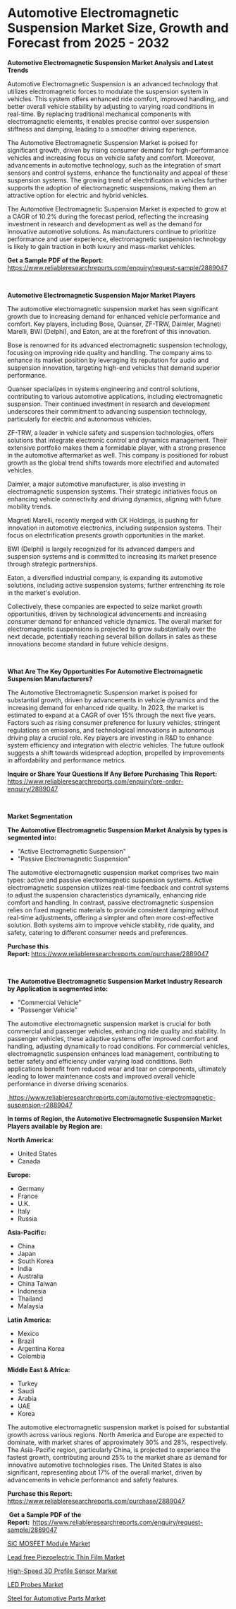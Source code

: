 <p><h1>Automotive Electromagnetic Suspension Market Size, Growth and Forecast from 2025 - 2032</h1></p><p><strong>Automotive Electromagnetic Suspension Market Analysis and Latest Trends</strong></p>
<p><p>Automotive Electromagnetic Suspension is an advanced technology that utilizes electromagnetic forces to modulate the suspension system in vehicles. This system offers enhanced ride comfort, improved handling, and better overall vehicle stability by adjusting to varying road conditions in real-time. By replacing traditional mechanical components with electromagnetic elements, it enables precise control over suspension stiffness and damping, leading to a smoother driving experience.</p><p>The Automotive Electromagnetic Suspension Market is poised for significant growth, driven by rising consumer demand for high-performance vehicles and increasing focus on vehicle safety and comfort. Moreover, advancements in automotive technology, such as the integration of smart sensors and control systems, enhance the functionality and appeal of these suspension systems. The growing trend of electrification in vehicles further supports the adoption of electromagnetic suspensions, making them an attractive option for electric and hybrid vehicles.</p><p>The Automotive Electromagnetic Suspension Market is expected to grow at a CAGR of 10.2% during the forecast period, reflecting the increasing investment in research and development as well as the demand for innovative automotive solutions. As manufacturers continue to prioritize performance and user experience, electromagnetic suspension technology is likely to gain traction in both luxury and mass-market vehicles.</p></p>
<p><strong>Get a Sample PDF of the Report:&nbsp;</strong> <a href="https://www.reliableresearchreports.com/enquiry/request-sample/2889047?utm_campaign=11&utm_medium=2&utm_source=Github&utm_content=ia&utm_term=14032025&utm_id=automotive-electromagnetic-suspension">https://www.reliableresearchreports.com/enquiry/request-sample/2889047</a></p>
<p>&nbsp;</p>
<p><strong>Automotive Electromagnetic Suspension Major Market Players</strong></p>
<p><p>The automotive electromagnetic suspension market has seen significant growth due to increasing demand for enhanced vehicle performance and comfort. Key players, including Bose, Quanser, ZF-TRW, Daimler, Magneti Marelli, BWI (Delphi), and Eaton, are at the forefront of this innovation.</p><p>Bose is renowned for its advanced electromagnetic suspension technology, focusing on improving ride quality and handling. The company aims to enhance its market position by leveraging its reputation for audio and suspension innovation, targeting high-end vehicles that demand superior performance. </p><p>Quanser specializes in systems engineering and control solutions, contributing to various automotive applications, including electromagnetic suspension. Their continued investment in research and development underscores their commitment to advancing suspension technology, particularly for electric and autonomous vehicles.</p><p>ZF-TRW, a leader in vehicle safety and suspension technologies, offers solutions that integrate electronic control and dynamics management. Their extensive portfolio makes them a formidable player, with a strong presence in the automotive aftermarket as well. This company is positioned for robust growth as the global trend shifts towards more electrified and automated vehicles.</p><p>Daimler, a major automotive manufacturer, is also investing in electromagnetic suspension systems. Their strategic initiatives focus on enhancing vehicle connectivity and driving dynamics, aligning with future mobility trends.</p><p>Magneti Marelli, recently merged with CK Holdings, is pushing for innovation in automotive electronics, including suspension systems. Their focus on electrification presents growth opportunities in the market.</p><p>BWI (Delphi) is largely recognized for its advanced dampers and suspension systems and is committed to increasing its market presence through strategic partnerships.</p><p>Eaton, a diversified industrial company, is expanding its automotive solutions, including active suspension systems, further entrenching its role in the market's evolution.</p><p>Collectively, these companies are expected to seize market growth opportunities, driven by technological advancements and increasing consumer demand for enhanced vehicle dynamics. The overall market for electromagnetic suspensions is projected to grow substantially over the next decade, potentially reaching several billion dollars in sales as these innovations become standard in future vehicle designs.</p></p>
<p>&nbsp;</p>
<p><strong>What Are The Key Opportunities For Automotive Electromagnetic Suspension Manufacturers?</strong></p>
<p><p>The Automotive Electromagnetic Suspension market is poised for substantial growth, driven by advancements in vehicle dynamics and the increasing demand for enhanced ride quality. In 2023, the market is estimated to expand at a CAGR of over 15% through the next five years. Factors such as rising consumer preference for luxury vehicles, stringent regulations on emissions, and technological innovations in autonomous driving play a crucial role. Key players are investing in R&D to enhance system efficiency and integration with electric vehicles. The future outlook suggests a shift towards widespread adoption, propelled by improvements in affordability and performance metrics.</p></p>
<p><strong>Inquire or Share Your Questions If Any Before Purchasing This Report:</strong> <a href="https://www.reliableresearchreports.com/enquiry/pre-order-enquiry/2889047?utm_campaign=11&utm_medium=2&utm_source=Github&utm_content=ia&utm_term=14032025&utm_id=automotive-electromagnetic-suspension">https://www.reliableresearchreports.com/enquiry/pre-order-enquiry/2889047</a></p>
<p>&nbsp;</p>
<p><strong>Market Segmentation</strong></p>
<p><strong>The Automotive Electromagnetic Suspension Market Analysis by types is segmented into:</strong></p>
<p><ul><li>"Active Electromagnetic Suspension"</li><li>"Passive Electromagnetic Suspension"</li></ul></p>
<p><p>The automotive electromagnetic suspension market comprises two main types: active and passive electromagnetic suspension systems. Active electromagnetic suspension utilizes real-time feedback and control systems to adjust the suspension characteristics dynamically, enhancing ride comfort and handling. In contrast, passive electromagnetic suspension relies on fixed magnetic materials to provide consistent damping without real-time adjustments, offering a simpler and often more cost-effective solution. Both systems aim to improve vehicle stability, ride quality, and safety, catering to different consumer needs and preferences.</p></p>
<p><strong>Purchase this Report:&nbsp;</strong><a href="https://www.reliableresearchreports.com/purchase/2889047?utm_campaign=11&utm_medium=2&utm_source=Github&utm_content=ia&utm_term=14032025&utm_id=automotive-electromagnetic-suspension">https://www.reliableresearchreports.com/purchase/2889047</a></p>
<p>&nbsp;</p>
<p><strong>The Automotive Electromagnetic Suspension Market Industry Research by Application is segmented into:</strong></p>
<p><ul><li>"Commercial Vehicle"</li><li>"Passenger Vehicle"</li></ul></p>
<p><p>The automotive electromagnetic suspension market is crucial for both commercial and passenger vehicles, enhancing ride quality and stability. In passenger vehicles, these adaptive systems offer improved comfort and handling, adjusting dynamically to road conditions. For commercial vehicles, electromagnetic suspension enhances load management, contributing to better safety and efficiency under varying load conditions. Both applications benefit from reduced wear and tear on components, ultimately leading to lower maintenance costs and improved overall vehicle performance in diverse driving scenarios.</p></p>
<p><a href="https://www.reliableresearchreports.com/automotive-electromagnetic-suspension-r2889047?utm_campaign=11&utm_medium=2&utm_source=Github&utm_content=ia&utm_term=14032025&utm_id=automotive-electromagnetic-suspension">&nbsp;https://www.reliableresearchreports.com/automotive-electromagnetic-suspension-r2889047</a></p>
<p><strong>In terms of Region, the Automotive Electromagnetic Suspension Market Players available by Region are:</strong></p>
<p>
    <p> <strong> North America: </strong>
        <ul>
            <li>United States</li>
            <li>Canada</li>
        </ul>
        </p> 
    <p> <strong> Europe: </strong>
        <ul>
            <li>Germany</li>
            <li>France</li>
            <li>U.K.</li>
            <li>Italy</li>
            <li>Russia</li>
        </ul>
        </p> 
    <p> <strong> Asia-Pacific: </strong>
        <ul>
            <li>China</li>
            <li>Japan</li>
            <li>South Korea</li>
            <li>India</li>
            <li>Australia</li>
            <li>China Taiwan</li>
            <li>Indonesia</li>
            <li>Thailand</li>
            <li>Malaysia</li>
        </ul>
        </p> 
    <p> <strong> Latin America: </strong>
        <ul>
            <li>Mexico</li>
            <li>Brazil</li>
            <li>Argentina Korea</li>
            <li>Colombia</li>
        </ul>
        </p> 
    <p> <strong> Middle East & Africa: </strong>
        <ul>
            <li>Turkey</li>
            <li>Saudi</li>
            <li>Arabia</li>
            <li>UAE</li>
            <li>Korea</li>
        </ul>
    </p>
    </p>
<p><p>The automotive electromagnetic suspension market is poised for substantial growth across various regions. North America and Europe are expected to dominate, with market shares of approximately 30% and 28%, respectively. The Asia-Pacific region, particularly China, is projected to experience the fastest growth, contributing around 25% to the market share as demand for innovative automotive technologies rises. The United States is also significant, representing about 17% of the overall market, driven by advancements in vehicle performance and safety features.</p></p>
<p><strong>Purchase this Report: </strong><a href="https://www.reliableresearchreports.com/purchase/2889047?utm_campaign=11&utm_medium=2&utm_source=Github&utm_content=ia&utm_term=14032025&utm_id=automotive-electromagnetic-suspension">https://www.reliableresearchreports.com/purchase/2889047</a></p>
<p>&nbsp;<strong>Get a Sample PDF of the Report:&nbsp;&nbsp;</strong><a href="https://www.reliableresearchreports.com/enquiry/request-sample/2889047?utm_campaign=11&utm_medium=2&utm_source=Github&utm_content=ia&utm_term=14032025&utm_id=automotive-electromagnetic-suspension">https://www.reliableresearchreports.com/enquiry/request-sample/2889047</a></p>
<p><strong></strong></p>
<p><p><a href="https://www.linkedin.com/pulse/sic-mosfet-module-industry-outlook-20252032-revenue-growth-market-xomhf?utm_campaign=11&utm_medium=2&utm_source=Github&utm_content=ia&utm_term=14032025&utm_id=automotive-electromagnetic-suspension">SiC MOSFET Module Market</a></p><p><a href="https://www.linkedin.com/pulse/insightful-lead-free-piezoelectric-thin-film-market-report-swot-n8rae?utm_campaign=11&utm_medium=2&utm_source=Github&utm_content=ia&utm_term=14032025&utm_id=automotive-electromagnetic-suspension">Lead free Piezoelectric Thin Film Market</a></p><p><a href="https://github.com/lamlebienz7j/Market-Research-Report-List-1/blob/main/high-speed-3d-profile-sensor-market.md?utm_campaign=11&utm_medium=2&utm_source=Github&utm_content=ia&utm_term=14032025&utm_id=automotive-electromagnetic-suspension">High-Speed 3D Profile Sensor Market</a></p><p><a href="https://www.linkedin.com/pulse/insightful-highlights-led-probes-market-report-industry-overview-juhsc?utm_campaign=11&utm_medium=2&utm_source=Github&utm_content=ia&utm_term=14032025&utm_id=automotive-electromagnetic-suspension">LED Probes Market</a></p><p><a href="https://github.com/haajipauget/Market-Research-Report-List-1/blob/main/steel-for-automotive-parts-market.md?utm_campaign=11&utm_medium=2&utm_source=Github&utm_content=ia&utm_term=14032025&utm_id=automotive-electromagnetic-suspension">Steel for Automotive Parts Market</a></p></p>